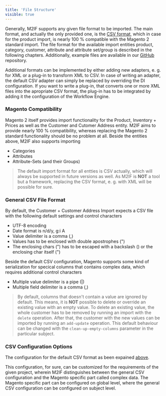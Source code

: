 ```yaml
---
title: 'File Structure'
visible: true
---
```


Generally, M2IF supports any given file format to be imported. The main format, and actually the only provided one, is the [CSV format](https://tools.ietf.org/html/rfc4180), which in case for the product import, is nearly 100 % compatible with the Magento 2 standard import. The file format for the available import entities product, category, customer, attribute and attribute set/group is described in the following chapters. Additionally, example files are available in our [GitHub](https://github.com/techdivision/import-cli-simple/tree/3.1.x/projects/sample-data) repository.

Additional formats can be implemented by either adding new adapters, e. g. for XML or a plug-in to transform XML to CSV. In case of writing an adapter, the default CSV adapter can simply be replaced by overriding the DI configuration. If you want to write a plug-in, that converts one or more XML files into the apropriate CSV format, the plug-in has to be integrated by adding it the configuration of the Workflow Engine.

### Magento Compatibility

Magento 2 itself provides import functionality for the Product, Inventory + Prices as well as the Customer and Cutomer Address entity. M2IF aims to provide nearly 100 % compatibility, whereas replacing the Magento 2 standard functionality should be no problem at all. Beside the entities above, M2IF also supports importing

* Categories
* Attributes
* Attribute-Sets (and their Groups)

> The default import format for all entties is CSV actually, which will always be supported in future versions as well. As M2IF is **NOT** a tool but a framework, replacing the CSV format, e. g. with XML will be possible for sure.

### General CSV File Format

By default, the Customer + Customer Address Import expects a CSV file with the following default settings and control characters

* UTF-8 encoding
* Date format is n/d/y, g:i A
* Value delimiter is a comma (,)
* Values has to be enclosed with double apostrophes (")
* The enclosing chars (") has to be escaped with a backslash (\) or the enclosing char itself (")

Beside the default CSV configuration, Magento supports some kind of serialization for specical columns that contains complex data, which requires additional control characters

* Multiple value delimiter is a pipe (|)
* Multiple field delimiter is a comma (,)

> By default, columns that doesn't contain a value are ignored by default. This means, it is **NOT** possible to delete or override an existing value with an empty value. To delete an existing value, the whole customer has to be removed by running an import with the `delete` operation. After that, the customer with the new values can be imported by running an `add-update` operation. This default behaviour can be changed with the `clean-up-empty-columns` parameter in the particular subject.

### CSV Configuration Options

The configuration for the default CSV format as been expained [above](#general-csv-file-format).

This configuration, for sure, can be customized for the requirements of the given project, wherein M2IF distinguishes between the general CSV configuration and the Magento specific part called complex data. The Magento specific part can be configured on global level, where the general CSV configuration can be configured on subject level. 


